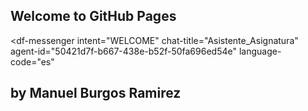 ## Welcome to GitHub Pages

<script src="https://www.gstatic.com/dialogflow-console/fast/messenger/bootstrap.js?v=1"></script>
<df-messenger
  intent="WELCOME"
  chat-title="Asistente_Asignatura"
  agent-id="50421d7f-b667-438e-b52f-50fa696ed54e"
  language-code="es"
></df-messenger>

## by Manuel Burgos Ramirez
